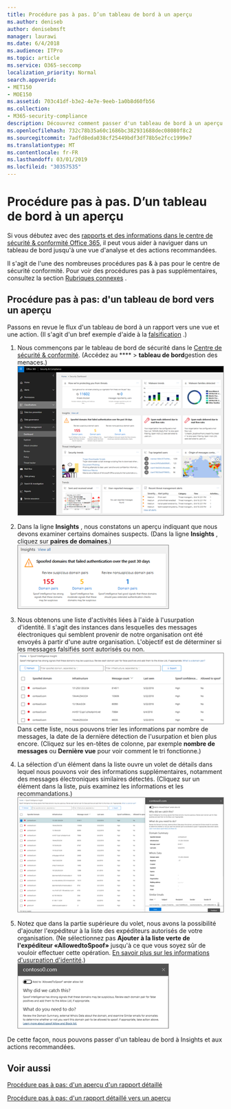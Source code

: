 ```yaml
---
title: Procédure pas à pas. D’un tableau de bord à un aperçu
ms.author: deniseb
author: denisebmsft
manager: laurawi
ms.date: 6/4/2018
ms.audience: ITPro
ms.topic: article
ms.service: O365-seccomp
localization_priority: Normal
search.appverid:
- MET150
- MOE150
ms.assetid: 703c41df-b3e2-4e7e-9eeb-1a0b8d60fb56
ms.collection:
- M365-security-compliance
description: Découvrez comment passer d'un tableau de bord à un aperçu des actions recommandées dans le &amp; Centre de sécurité conformité.
ms.openlocfilehash: 732c78b35a60c1686bc382931688dec08080f8c2
ms.sourcegitcommit: 7adfd8eda038cf25449bdf3df78b5e2fcc1999e7
ms.translationtype: MT
ms.contentlocale: fr-FR
ms.lasthandoff: 03/01/2019
ms.locfileid: "30357535"
---
```

# <a name="walkthrough---from-a-dashboard-to-an-insight"></a>Procédure pas à pas. D’un tableau de bord à un aperçu

Si vous débutez avec des [rapports et des informations dans le centre de sécurité &amp; conformité Office 365](reports-and-insights-in-security-and-compliance.md), il peut vous aider à naviguer dans un tableau de bord jusqu'à une vue d'analyse et des actions recommandées. 
  
Il s'agit de l'une des nombreuses procédures pas &amp; à pas pour le centre de sécurité conformité. Pour voir des procédures pas à pas supplémentaires, consultez la section [Rubriques connexes](#related-topics) . 
  
## <a name="walkthrough-from-a-dashboard-to-an-insight"></a>Procédure pas à pas: d'un tableau de bord vers un aperçu

Passons en revue le flux d'un tableau de bord à un rapport vers une vue et une action. (Il s'agit d'un bref exemple d'aide à la [falsification](learn-about-spoof-intelligence.md) .) 
  
1. Nous commençons par le tableau de bord de sécurité dans le [Centre de sécurité &amp; conformité](https://protection.office.com). (Accédez au **** \> **tableau de bord**gestion des menaces.)<br>![Dans le centre &amp; de sécurité conformité, sélectionnez gestion \> des menaces dans le tableau de bord](media/05a38660-eb13-4960-a266-11809c453d95.png)<br>
  
2. Dans la ligne **Insights** , nous constatons un aperçu indiquant que nous devons examiner certains domaines suspects. (Dans la ligne **Insights** , cliquez sur **paires de domaines**.)<br>![La ligne Insights mentionne les préoccupations potentielles d'usurpation d'identité](media/dd1d0cb3-3201-45d7-b41d-18a0944fe85d.png)<br>
  
3. Nous obtenons une liste d'activités liées à l'aide à l'usurpation d'identité. Il s'agit des instances dans lesquelles des messages électroniques qui semblent provenir de notre organisation ont été envoyés à partir d'une autre organisation. L'objectif est de déterminer si les messages falsifiés sont autorisés ou non.<br>![Idées d'aide à la décision](media/a2e2b4fd-0c1e-499f-8401-cf3089da82fa.png)<br>Dans cette liste, nous pouvons trier les informations par nombre de messages, la date de la dernière détection de l'usurpation et bien plus encore. (Cliquez sur les en-têtes de colonne, par exemple **nombre de messages** ou **Dernière vue** pour voir comment le tri fonctionne.) 
    
4. La sélection d'un élément dans la liste ouvre un volet de détails dans lequel nous pouvons voir des informations supplémentaires, notamment des messages électroniques similaires détectés. (Cliquez sur un élément dans la liste, puis examinez les informations et les recommandations.)<br>![La sélection d'un élément ouvre un volet d'informations](media/7ad1faa5-6ca2-474e-a609-eb275e0a8e59.png)<br>
  
5. Notez que dans la partie supérieure du volet, nous avons la possibilité d'ajouter l'expéditeur à la liste des expéditeurs autorisés de votre organisation. (Ne sélectionnez pas **Ajouter à la liste verte de l'expéditeur «AllowedtoSpoof»** jusqu'à ce que vous soyez sûr de vouloir effectuer cette opération. [En savoir plus sur les informations d'usurpation d'identité](learn-about-spoof-intelligence.md).)<br>![Vous pouvez autoriser un expéditeur](media/caf0c20a-6047-486d-8060-5a229a3de49f.png)
  
De cette façon, nous pouvons passer d'un tableau de bord à Insights et aux actions recommandées.
  
## <a name="related-topics"></a>Voir aussi

[Procédure pas à pas: d'un aperçu d'un rapport détaillé](from-an-insight-to-a-detailed-report.md)
  
[Procédure pas à pas: d'un rapport détaillé vers un aperçu](from-a-detailed-report-to-an-insight.md)
  

